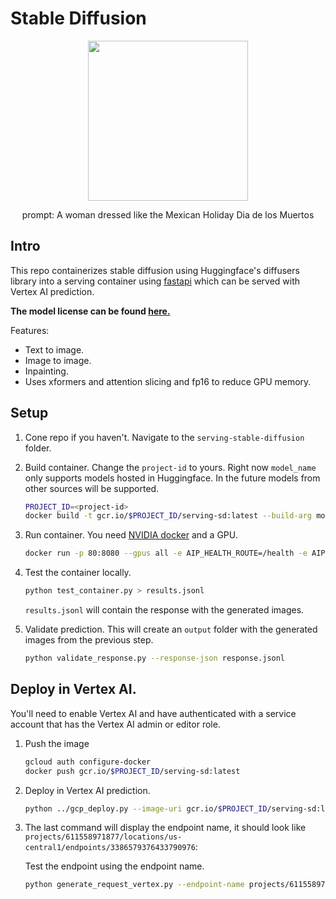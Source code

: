 # Stable Diffusion
<center>
    <image src="../images/ddlm_2.png" width="256px">
    <p>prompt: A woman dressed like the Mexican Holiday Dia de los Muertos</p>
</center>

## Intro

This repo containerizes stable diffusion using Huggingface's diffusers library into a serving container using [fastapi](https://fastapi.tiangolo.com/) which can be served with Vertex AI prediction.

**The model license can be found [here.](https://github.com/CompVis/stable-diffusion/blob/main/LICENSE)**

Features:
- Text to image.
- Image to image.
- Inpainting.
- Uses xformers and attention slicing and fp16 to reduce GPU memory.

## Setup

1. Cone repo if you haven't. Navigate to the `serving-stable-diffusion` folder.
1. Build container. Change the `project-id` to yours. Right now `model_name` only supports models hosted in Huggingface. In the future models from other sources will be supported.

    ```bash
    PROJECT_ID=<project-id>
    docker build -t gcr.io/$PROJECT_ID/serving-sd:latest --build-arg model_name=runwayml/stable-diffusion-v1-5 --build-arg use_xformers=1 --build-arg model_revision=fp16 .
    ```

1. Run container. You need [NVIDIA docker](https://github.com/NVIDIA/nvidia-docker) and a GPU.

    ```bash
    docker run -p 80:8080 --gpus all -e AIP_HEALTH_ROUTE=/health -e AIP_HTTP_PORT=8080 -e AIP_PREDICT_ROUTE=/predict gcr.io/jfacevedo-demos/serving-sd:latest
    ```

1. Test the container locally.

    ```bash
    python test_container.py > results.jsonl
    ```

    `results.jsonl` will contain the response with the generated images.

1. Validate prediction. This will create an `output` folder with the generated images from the previous step.

    ```bash
    python validate_response.py --response-json response.jsonl
    ```

## Deploy in Vertex AI.

You'll need to enable Vertex AI and have authenticated with a service account that has the Vertex AI admin or editor role.

1. Push the image

    ```bash
    gcloud auth configure-docker
    docker push gcr.io/$PROJECT_ID/serving-sd:latest
    ```

1. Deploy in Vertex AI prediction.

    ```bash
    python ../gcp_deploy.py --image-uri gcr.io/$PROJECT_ID/serving-sd:latest --model-name stable-diffusion --endpoint-name stable-diffusion-endpoint --endpoint-deployed-name stable-diffusion-deployed-name
    ```

1. The last command will display the endpoint name, it should look like `projects/611558971877/locations/us-central1/endpoints/3386579376433790976`: 

    Test the endpoint using the endpoint name.

    ```bash
    python generate_request_vertex.py --endpoint-name projects/611558971877/locations/us-central1/endpoints/3386579376433790976
    ```